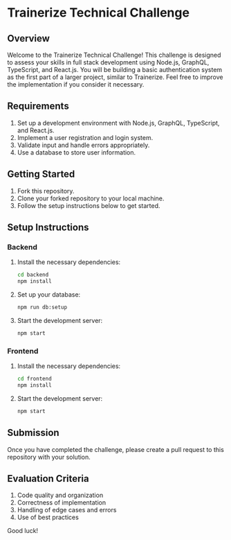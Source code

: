 # Trainerize Technical Challenge

## Overview

Welcome to the Trainerize Technical Challenge! This challenge is designed to assess your skills in full stack development using Node.js, GraphQL, TypeScript, and React.js. You will be building a basic authentication system as the first part of a larger project, similar to Trainerize. Feel free to improve the implementation if you consider it necessary.

## Requirements

1. Set up a development environment with Node.js, GraphQL, TypeScript, and React.js.
2. Implement a user registration and login system.
3. Validate input and handle errors appropriately.
4. Use a database to store user information.

## Getting Started

1. Fork this repository.
2. Clone your forked repository to your local machine.
3. Follow the setup instructions below to get started.

## Setup Instructions

### Backend

1. Install the necessary dependencies:
    ```bash
    cd backend
    npm install
    ```
2. Set up your database:
    ```bash
    npm run db:setup
    ```
3. Start the development server:
    ```bash
    npm start
    ```

### Frontend

1. Install the necessary dependencies:
    ```bash
    cd frontend
    npm install
    ```
2. Start the development server:
    ```bash
    npm start
    ```

## Submission

Once you have completed the challenge, please create a pull request to this repository with your solution.

## Evaluation Criteria

1. Code quality and organization
2. Correctness of implementation
3. Handling of edge cases and errors
4. Use of best practices

Good luck!
